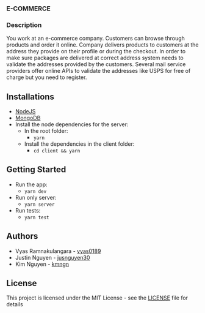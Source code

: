 ### E-COMMERCE
<!-- [![CircleCI](https://img.shields.io/circleci/build/github/vyas0189/e_commerce?style=for-the-badge&token=ac926b1191b057a542a70ff39a6ec95e95f9c357)](https://github.com/vyas0189/e_commerce) -->

### Description

You work at an e-commerce company. Customers can browse through products and order it online. Company delivers products to customers at the address they provide on their profile or during the checkout. In order to make sure packages are delivered at correct address system needs to validate the addresses provided by the customers. Several mail service providers offer online APIs to validate the addresses like USPS for free of charge but you need to register. 

## Installations
* [NodeJS](https://nodejs.org/en/download/)
* [MongoDB](https://www.mongodb.com/)
* Install the node dependencies for the server:
  - In the root folder:
    - `yarn`
  - Install the dependencies in the client folder:
    - `cd client && yarn`

## Getting Started
* Run the app:
    - `yarn dev`
* Run only server:
    - `yarn server`
* Run tests:
    - `yarn test`

## Authors
* Vyas Ramnakulangara - [vyas0189](https://github.com/vyas0189)
* Justin Nguyen  - [jusnguyen30](https://github.com/jusnguyen30)
* Kim Nguyen    - [kmngn](https://github.com/kmngn)

## License
This project is licensed under the MIT License - see the [LICENSE](LICENSE) file for details